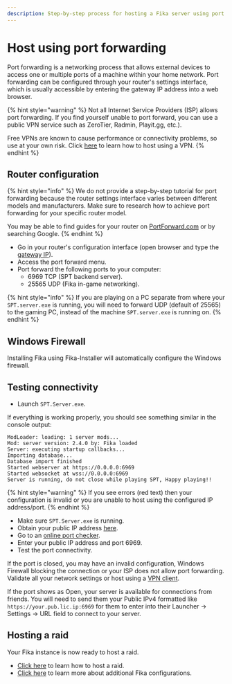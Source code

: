 ```yaml
---
description: Step-by-step process for hosting a Fika server using port forwarding.
---
```


# Host using port forwarding

Port forwarding is a networking process that allows external devices to access one or multiple ports of a machine within your home network. Port forwarding can be configured through your router's settings interface, which is usually accessible by entering the gateway IP address into a web browser.

{% hint style="warning" %}
Not all Internet Service Providers (ISP) allows port forwarding. If you find yourself unable to port forward, you can use a public VPN service such as ZeroTier, Radmin, Playit.gg, etc.).&#x20;

Free VPNs are known to cause performance or connectivity problems, so use at your own risk. Click [here](host-using-a-vpn.md) to learn how to host using a VPN.
{% endhint %}

## Router configuration

{% hint style="info" %}
We do not provide a step-by-step tutorial for port forwarding because the router settings interface varies between different models and manufacturers. Make sure to research how to achieve port forwarding for your specific router model.

You may be able to find guides for your router on [PortForward.com](https://portforward.com/) or by searching Google.
{% endhint %}

* Go in your router's configuration interface (open browser and type the [gateway IP](https://www.whatismyip.com/finding-your-default-gateway-address/)).
* Access the port forward menu.
* Port forward the following ports to your computer:
  * 6969 TCP (SPT backend server).
  * 25565 UDP (Fika in-game networking).

{% hint style="info" %}
If you are playing on a PC separate from where your `SPT.server.exe` is running, you will need to forward UDP (default of 25565) to the gaming PC, instead of the machine `SPT.server.exe` is running on.
{% endhint %}

## Windows Firewall

Installing Fika using Fika-Installer will automatically configure the Windows firewall.

## Testing connectivity

* Launch `SPT.Server.exe`.

If everything is working properly, you should see something similar in the console output:

```
ModLoader: loading: 1 server mods...
Mod: server version: 2.4.0 by: Fika loaded
Server: executing startup callbacks...
Importing database...
Database import finished
Started webserver at https://0.0.0.0:6969
Started websocket at wss://0.0.0.0:6969
Server is running, do not close while playing SPT, Happy playing!!
```

{% hint style="warning" %}
If you see errors (red text) then your configuration is invalid or you are unable to host using the configured IP address/port.
{% endhint %}

* Make sure `SPT.Server.exe` is running.
* Obtain your public IP address [here](https://api.ipify.org/).
* Go to an [online port checker](https://portchecker.co).
* Enter your public IP address and port 6969.
* Test the port connectivity.

If the port is closed, you may have an invalid configuration, Windows Firewall blocking the connection or your ISP does not allow port forwarding. Validate all your network settings or host using a [VPN client](host-using-a-vpn.md).

If the port shows as Open, your server is available for connections from friends. You will need to send them your Public IPv4 formatted like `https://your.pub.lic.ip:6969` for them to enter into their Launcher -> Settings -> URL field to connect to your server.

## Hosting a raid

Your Fika instance is now ready to host a raid.

* [Click here](../playing-fika.md#hosting-a-raid) to learn how to host a raid.
* [Click here](../fika-configuration/) to learn more about additional Fika configurations.
